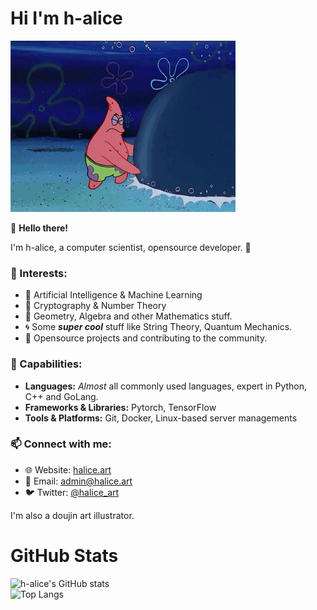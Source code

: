 # Hi I'm h-alice
![spongeob_meme](spongebob_spiders.gif)

👋 **Hello there!**

I'm h-alice, a computer scientist, opensource developer. 🚀

### 🌱 Interests:
- 🤖 Artificial Intelligence & Machine Learning
- 🔐 Cryptography & Number Theory
- 📐 Geometry, Algebra and other Mathematics stuff.
- 🌀 Some ***super cool*** stuff like String Theory, Quantum Mechanics.
- 🌟 Opensource projects and contributing to the community.


### 💼 Capabilities:
- **Languages:** *Almost* all commonly used languages, expert in Python, C++ and GoLang.
- **Frameworks & Libraries:** Pytorch, TensorFlow
- **Tools & Platforms:** Git, Docker, Linux-based server managements

### 📫 Connect with me:
- 🌐 Website: [halice.art](https://halice.art)
- 📧 Email: admin@halice.art
- 🐦 Twitter: [@halice_art](https://twitter.com/halice_art)

I'm also a doujin art illustrator.

# GitHub Stats

![h-alice's GitHub stats](https://github-readme-stats.vercel.app/api?username=h-alice&show_icons=true&theme=neon&show=reviews)  
![Top Langs](https://github-readme-stats.vercel.app/api/top-langs/?username=h-alice&size_weight=0.5&count_weight=1.5&layout=compact&theme=neon&card_width=467)
